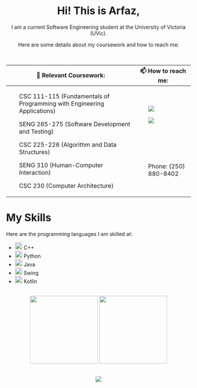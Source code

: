 <div align="center">
  <h1> Hi! This is Arfaz,</h1>
  <p>I am a current Software Engineering student at the University of Victoria (UVic).</p>
  <p>Here are some details about my coursework and how to reach me:</p>
</div>
<br>
  </table>
</div>
 
 
 <table>
    <thead>
        <tr>
            <th colspan = 1>🌱 Relevant Coursework:</th>
            <th colspan = 1>📫 How to reach me:</th>
        </tr>
    </thead>
    <tbody>
        <tr>
            <td rowspan=5>
              <ul>CSC 111-115 (Fundamentals of Programming with Engineering Applications)</ul>
              <ul>SENG 265-275 (Software Development and Testing)</ul>
              <ul>CSC 225-226 (Algorithm and Data Structures)</ul>
              <ul>SENG 310 (Human-Computer Interaction)</ul>
              <ul>CSC 230 (Computer Architecture)</ul>
            </td>
            <td colspan=3>
              <ul><a href="https://www.linkedin.com/in/arfazhxss/"><img src="https://img.shields.io/badge/linkedin-%230077B5.svg?style=for-the-badge&logo=linkedin"></a></ul>
              <ul><a href="mailto:arfazhussain@uvic.ca"><img src="https://img.shields.io/badge/email-%23D14836.svg?style=for-the-badge&logo=gmail&logoColor=white"></a></ul>
            </td>
        </tr>
        <tr>
            <td colspan=2>
               <ul>Phone: (250) 880-8402</ul>
            </td>
        </tr>
    </tbody>
</table>

# My Skills

Here are the programming languages I am skilled at:

<ul>
  <li>
    <img src="https://cdn.jsdelivr.net/gh/devicons/devicon/icons/cplusplus/cplusplus-original.svg" alt="C++" width="20" height="20"> C++
  </li>
  <li>
    <img src="https://cdn.jsdelivr.net/gh/devicons/devicon/icons/python/python-original.svg" alt="Python" width="20" height="20"> Python
  </li>
  <li>
    <img src="https://cdn.jsdelivr.net/gh/devicons/devicon/icons/java/java-original.svg" alt="Java" width="20" height="20"> Java
  </li>
  <li>
    <img src="https://cdn.jsdelivr.net/gh/devicons/devicon/icons/java/java-original.svg" alt="Swing" width="20" height="20"> Swing
  </li>
  <li>
    <img src="https://cdn.jsdelivr.net/gh/devicons/devicon/icons/kotlin/kotlin-original.svg" alt="Kotlin" width="20" height="20"> Kotlin
  </li>
</ul>


<br>
<div align="center">
  <img src="https://github-readme-stats.vercel.app/api/top-langs?username=arfazhxss&layout=compact&theme=algolia&show_icons=true" height = "185"/> </img>
  <img src="https://github-readme-stats.vercel.app/api?username=arfazhxss&theme=algolia&show_icons=true" height = "185"/>
</div>
<br>
<p align="center">
  <a href="https://www.arfazhxss.com"><img src="https://img.shields.io/badge/website-%231a73e8.svg?style=for-the-badge&logo=google-chrome&logoColor=white"></a>
  

</p>




<!---
arfazhuss/arfazhuss is a ✨ special ✨ repository because its `README.md` (this file) appears on your GitHub profile.
You can click the Preview link to take a look at your changes.
--->
